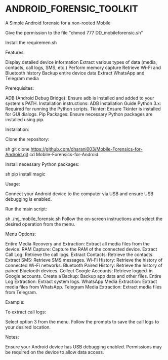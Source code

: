 # ANDROID_FORENSIC_TOOLKIT
A Simple Android forensic for a non-rooted Mobile

Give the permission to the file "chmod 777 DD_mobileforensic.sh"

Install the requiremen.sh

Features:

Display detailed device information
Extract various types of data (media, contacts, call logs, SMS, etc.)
Perform memory capture
Retrieve Wi-Fi and Bluetooth history
Backup entire device data
Extract WhatsApp and Telegram media

Prerequisites:

ADB (Android Debug Bridge): Ensure adb is installed and added to your system's PATH.
Installation instructions: ADB Installation Guide
Python 3.x: Required for running the Python scripts.
Tkinter: Ensure Tkinter is installed for GUI dialogs.
Pip Packages: Ensure necessary Python packages are installed using pip.

Installation:

Clone the repository:

sh
git clone https://github.com/dharani003/Mobile-Forensics-for-Android.git
cd Mobile-Forensics-for-Android


Install necessary Python packages:

sh
pip install magic

Usage:

Connect your Android device to the computer via USB and ensure USB debugging is enabled.

Run the main script:

sh
./mj_mobile_forensic.sh
Follow the on-screen instructions and select the desired operation from the menu.

Menu Options:

Entire Media Recovery and Extraction: Extract all media files from the device.
RAM Capture: Capture the RAM of the connected device.
Extract Call Log: Retrieve the call logs.
Extract Contacts: Retrieve the contacts.
Extract SMS: Retrieve SMS messages.
Wi-Fi History: Retrieve the history of connected Wi-Fi networks.
Bluetooth Paired History: Retrieve the history of paired Bluetooth devices.
Collect Google Accounts: Retrieve logged-in Google accounts.
Create a Backup: Backup app data and other files.
Entire Log Extraction: Extract system logs.
WhatsApp Media Extraction: Extract media files from WhatsApp.
Telegram Media Extraction: Extract media files from Telegram.

Example:

To extract call logs:

Select option 3 from the menu.
Follow the prompts to save the call logs to your desired location.

Notes:

Ensure your Android device has USB debugging enabled.
Permissions may be required on the device to allow data access.
